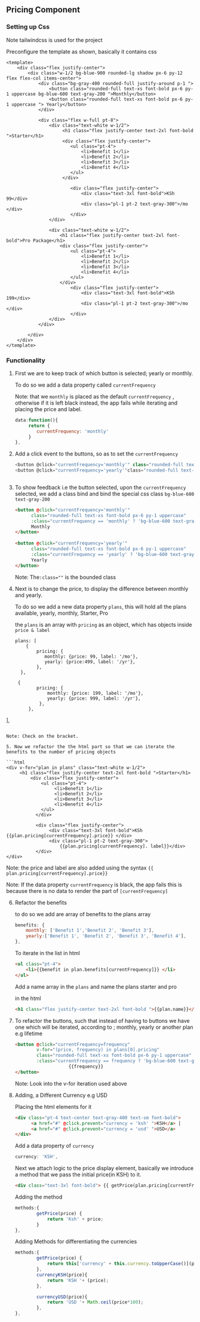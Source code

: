 ## Pricing Component

### Setting up Css

Note tailwindcss is used for the project

Preconfigure the template as shown, basically it contains css

```vue
<template>
    <div class="flex justify-center">
        <div class="w-1/2 bg-blue-900 rounded-lg shadow px-6 py-12 flex flex-col items-center">
            <div class="bg-gray-400 rounded-full justify-around p-1 ">
                <button class="rounded-full text-xs font-bold px-6 py-1 uppercase bg-blue-600 text-gray-200 ">Monthly</button>
                <button class="rounded-full text-xs font-bold px-6 py-1 uppercase "> Yearly</button>
            </div>

            <div class="flex w-full pt-8">
                <div class="text-white w-1/2">
                     <h1 class="flex justify-center text-2xl font-bold ">Starter</h1>
                     <div class="flex justify-center">
                        <ul class="pt-4">
                            <li>Benefit 1</li>
                            <li>Benefit 2</li>
                            <li>Benefit 3</li>
                            <li>Benefit 4</li>
                        </ul>
                     </div>

                        <div class="flex justify-center">
                            <div class="text-3xl font-bold">KSh 99</div>
                            <div class="pl-1 pt-2 text-gray-300">/mo </div>
                        </div>
                </div>

                <div class="text-white w-1/2">
                    <h1 class="flex justify-center text-2xl font-bold">Pro Package</h1>
                    <div class="flex justify-center">
                        <ul class="pt-4">
                            <li>Benefit 1</li>
                            <li>Benefit 2</li>
                            <li>Benefit 3</li>
                            <li>Benefit 4</li>
                        </ul>
                    </div>
                        <div class="flex justify-center">
                            <div class="text-3xl font-bold">KSh 199</div>
                            <div class="pl-1 pt-2 text-gray-300">/mo </div>
                        </div>
                </div>
            </div>

        </div>
    </div>
</template>
```



### Functionality

1. First we are to keep track of which button is selected; yearly or monthly.

   To do so we add a data property called `currentFrequency` 

   Note: that we `monthly` is placed as the default `currentFrequency` , otherwise if it is left black instead, the app fails while iterating and placing the price and label.

   ```js
   data:function(){
        return {
           currentFrequency: 'monthly'
        }
   },
   ```

2. Add a click event to the buttons, so as to set the `currentFrequency` 

   ```js
   <button @click="currentFrequency='monthly'" class="rounded-full text-xs font-bold px-6 			py-1 uppercase bg-blue-600 text-gray-200 ">Monthly</button>
   <button @click="currentFrequency='yearly'"class="rounded-full text-xs font-bold px-6 		py-1 uppercase ">Yearly</button>
               
   ```

3. To show feedback i.e the button selected, upon the  `currentFrequency` selected, we add a class bind and bind the special css class `bg-blue-600 text-gray-200 ` 

   ```html
   <button @click="currentFrequency='monthly'" 
         class="rounded-full text-xs font-bold px-6 py-1 uppercase"
         :class="currentFrequency == 'monthly' ? 'bg-blue-600 text-gray-200' : '' ">
         Monthly
   </button>
                  
   <button @click="currentFrequency='yearly'" 
         class="rounded-full text-xs font-bold px-6 py-1 uppercase"
         :class="currentFrequency == 'yearly' ? 'bg-blue-600 text-gray-200' : '' ">
         Yearly 
   </button>  
   ```

   Note: The`:class=""` is the bounded class

4. Next is to change the price, to display the difference between monthly and yearly.

   To do so we add a new data property `plans`, this will hold all the plans available, yearly, monthly, Starter, Pro

   the `plans` is an array with `pricing` as an object, which has objects inside `price & label` 

   ```vue
   plans: [
       {
           pricing: {
              monthly: {price: 99, label: '/mo'},
              yearly: {price:499, label: '/yr'},
           },
   	 },
   
   	{
           pricing: {
               monthly: {price: 199, label: '/mo'},
               yearly: {price: 999, label: '/yr'},
            },
        },
],
   ```

   Note: Check on the bracket.

5. Now we refactor the the html part so that we can iterate the benefits to the number of pricing objects

   ```html
   <div v-for="plan in plans" class="text-white w-1/2">
        <h1 class="flex justify-center text-2xl font-bold ">Starter</h1>
            <div class="flex justify-center">
                <ul class="pt-4">
                     <li>Benefit 1</li>
                     <li>Benefit 2</li>
                     <li>Benefit 3</li>
                     <li>Benefit 4</li> 
                </ul>
              </div>
   
              <div class="flex justify-center">
                   <div class="text-3xl font-bold">KSh 		   											{{plan.pricing[currentFrequency].price}} </div>
                   <div class="pl-1 pt-2 text-gray-300"> 
                       {{plan.pricing[currentFrequency]. label}}</div>
              </div>
   </div>
   ```

   Note: the price and  label are also added using the syntax `{{ plan.pricing[currentFrequency].price}}` 

   Note: If the data property `currentFrequency` is black, the app fails this is because there is no data to render the part of `[currentFrequency]` 

6. Refactor the benefits

   to do so we add are array of benefits to the plans array

   ```js
   benefits: {
       monthly: ['Benefit 1','Benefit 2', 'Benefit 3'],
       yearly:['Benefit 1', 'Benefit 2', 'Benefit 3', 'Benefit 4'],
   },
   ```

   To iterate in the list in html

   ```html
   <ul class="pt-4">
       <li>{{benefit in plan.benefits[currentFrequency]}} </li>
   </ul>
   ```

   Add a name array in the `plans` and name the plans starter and pro

   in the html

   ```html
   <h1 class="flex justify-center text-2xl font-bold ">{{plan.name}}</h1>
   ```

7. To refactor the buttons, such that instead of having to buttons we have one which will be iterated, according to ; monthly, yearly or another plan e.g lifetime

   ```html
   <button @click="currentFrequency=frequency" 
           v-for="(price, frequency) in plans[0].pricing"
           class="rounded-full text-xs font-bold px-6 py-1 uppercase"
           :class="currentFrequency == frequency ? 'bg-blue-600 text-gray-200' : '' ">
                       {{frequency}}
   </button>
   ```

   

   Note: Look into the v-for iteration used above

8. Adding, a Different Currency e.g USD

   Placing the html elements for it

   ```html
   <div class="pt-4 text-center text-gray-400 text-sm font-bold">
         <a href="#" @click.prevent="currency = 'ksh' ">KSH</a> |
         <a href="#" @click.prevent="currency = 'usd' ">USD</a>
   </div>
   ```

   Add a data property of `currency`

   ```js
   currency: 'KSH',
   ```

   Next we attach logic to the price display element, basically we introduce a method that we pass the initial price(in KSH) to it.

   ```html
   <div class="text-3xl font-bold"> {{ getPrice(plan.pricing[currentFrequency].price)}}</div>
   ```

   Adding the method

   ```js
   methods:{
           getPrice(price) {
               return 'Ksh' + price;
           }
   },
   ```

   Adding Methods for differentiating the currencies

   ```js
   methods:{
           getPrice(price) {
               return this['currency' + this.currency.toUpperCase()](price);
           },
           currencyKSH(price){
               return 'KSH '+ (price);
           },
   
           currencyUSD(price){
               return 'USD '+ Math.ceil(price*100);
           },
   },
   ```

   



